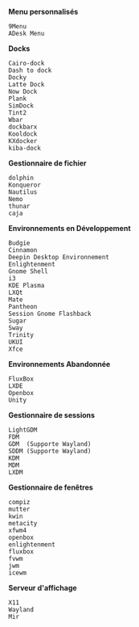 **Menu personnalisés**
```
9Menu
ADesk Menu

```


**Docks**
```
Cairo-dock
Dash to dock
Docky
Latte Dock
Now Dock
Plank
SimDock
Tint2
Wbar
dockbarx
Kooldock
KXdocker
kiba-dock
```

**Gestionnaire de fichier**
```
dolphin
Konqueror
Nautilus
Nemo
thunar
caja
```


**Environnements en Développement**
```
Budgie
Cinnamon
Deepin Desktop Environnement
Enlightenment
Gnome Shell
i3
KDE Plasma
LXQt
Mate
Pantheon
Session Gnome Flashback
Sugar
Sway
Trinity
UKUI
Xfce
```

**Environnements Abandonnée**
```
FluxBox
LXDE
Openbox
Unity
```


**Gestionnaire de sessions**
```
LightGDM
FDM
GDM  (Supporte Wayland)
SDDM (Supporte Wayland)
KDM
MDM
LXDM
```

**Gestionnaire de fenêtres**
```
compiz
mutter
kwin
metacity
xfwm4
openbox
enlightenment
fluxbox
fvwm
jwm
icewm
```



**Serveur d'affichage**
```
X11
Wayland
Mir
```

